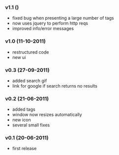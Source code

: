 ### v1.1 ()
* fixed bug when presenting a large number of tags
* now uses jquery to perform http reqs
* improved info/error messages

### v1.0 (11-10-2011)
* restructured code
* new ui

### v0.3 (27-09-2011)
* added search gif
* link for google if search returns no results

### v0.2 (21-06-2011)
* added tags
* window now resizes automatically
* new icon
* several small fixes

### v0.1 (20-06-2011)
* first release